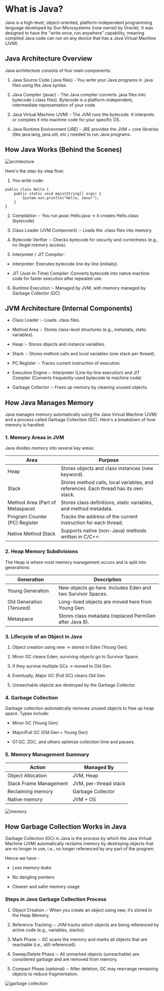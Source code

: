 # What is Java?

Java is a high-level, object-oriented, platform-independent programming language developed by Sun Microsystems (now owned by Oracle). It was designed to have the "write once, run anywhere" capability, meaning compiled Java code can run on any device that has a Java Virtual Machine (JVM).


## Java Architecture Overview

Java architecture consists of four main components:

1. Java Source Code (.java files) -
You write your Java programs in .java files using the Java syntax.

2. Java Compiler (javac) - 
The Java compiler converts .java files into bytecode (.class files).
Bytecode is a platform-independent, intermediate representation of your code.

3. Java Virtual Machine (JVM) - 
The JVM runs the bytecode. It interprets or compiles it into machine code for your specific OS.

4. Java Runtime Environment (JRE) - 
JRE provides the JVM + core libraries (like java.lang, java.util, etc.) needed to run Java programs.

## How Java Works (Behind the Scenes)

![architecture](architecture.png)

Here's the step-by-step flow:

1. You write code:

```
public class Hello {
    public static void main(String[] args) {
        System.out.println("Hello, Java!");
    }
}
```

2. Compilation :- You run javac Hello.java → it creates Hello.class (bytecode)

3. Class Loader (JVM Component) :- Loads the .class files into memory.

4. Bytecode Verifier :- Checks bytecode for security and correctness (e.g., no illegal memory access).

5. Interpreter / JIT Compiler:

- Interpreter: Executes bytecode line-by-line (initially).

- JIT (Just-In-Time) Compiler: Converts bytecode into native machine code for faster execution after repeated use.

6. Runtime Execution :- Managed by JVM, with memory managed by Garbage Collector (GC).


## JVM Architecture (Internal Components)

- Class Loader :-  Loads .class files.

- Method Area :- Stores class-level structures (e.g., metadata, static variables).

- Heap :- Stores objects and instance variables.

- Stack :- Stores method calls and local variables (one stack per thread).

- PC Register :- Tracks current instruction of execution.

- Execution Engine :- Interpreter (Line-by-line execution) and JIT Compiler (Converts frequently-used bytecode to machine code)

- Garbage Collector :- Frees up memory by cleaning unused objects.

## How Java Manages Memory

Java manages memory automatically using the Java Virtual Machine (JVM) and a process called Garbage Collection (GC). Here's a breakdown of how memory is handled:

### 1. Memory Areas in JVM

Java divides memory into several key areas:

| Area | Purpose |
|------|---------|
| Heap | Stores objects and class instances (new keyword). |
| Stack |	Stores method calls, local variables, and references. Each thread has its own stack. |
| Method Area (Part of Metaspace) |	Stores class definitions, static variables, and method metadata.|
| Program Counter (PC) Register	| Tracks the address of the current instruction for each thread.|
|Native Method Stack	| Supports native (non-Java) methods written in C/C++. |

### 2. Heap Memory Subdivisions

The Heap is where most memory management occurs and is split into generations:

| Generation	| Description |
|---------------|-------------|
| Young Generation | 	New objects go here. Includes Eden and two Survivor Spaces. |
| Old Generation (Tenured) |	Long-lived objects are moved here from Young Gen. |
| Metaspace |	Stores class metadata (replaced PermGen after Java 8). |


### 3. Lifecycle of an Object in Java

1. Object creation using new → stored in Eden (Young Gen).

2. Minor GC cleans Eden; surviving objects go to Survivor Space.

3. If they survive multiple GCs → moved to Old Gen.

4. Eventually, Major GC (Full GC) cleans Old Gen.

5. Unreachable objects are destroyed by the Garbage Collector.


### 4. Garbage Collection

Garbage collection automatically removes unused objects to free up heap space. Types include:

- Minor GC (Young Gen)

- Major/Full GC (Old Gen + Young Gen)

- G1 GC, ZGC, and others optimize collection time and pauses.


### 5. Memory Management Summary

| Action |	Managed By |
|--------|-------------|
| Object Allocation |	JVM, Heap |
| Stack Frame Management |	JVM, per-thread stack |
| Reclaiming memory |	Garbage Collector |
| Native memory |	JVM + OS |


![memory](memory.png)




## How Garbage Collection Works in Java

Garbage Collection (GC) in Java is the process by which the Java Virtual Machine (JVM) automatically reclaims memory by destroying objects that are no longer in use, i.e., no longer referenced by any part of the program.

Hence we have - 

- Less memory leaks

- No dangling pointers

- Cleaner and safer memory usage


### Steps in Java Garbage Collection Process
1. Object Creation :-
When you create an object using new, it’s stored in the Heap Memory.

2. Reference Tracking :- JVM tracks which objects are being referenced by active code (e.g., variables, stacks).

3. Mark Phase :- GC scans the memory and marks all objects that are reachable (i.e., still referenced).

4. Sweep/Delete Phase :- All unmarked objects (unreachable) are considered garbage and are removed from memory.

5. Compact Phase (optional) :- After deletion, GC may rearrange remaining objects to reduce fragmentation.

![garbage collection](garbage_collection.png)